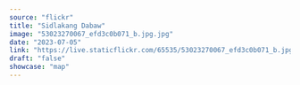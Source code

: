 ```yaml
---
source: "flickr"
title: "Sidlakang Dabaw"
image: "53023270067_efd3c0b071_b.jpg.jpg"
date: "2023-07-05"
link: "https://live.staticflickr.com/65535/53023270067_efd3c0b071_b.jpg"
draft: "false"
showcase: "map"
---
```

